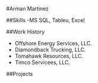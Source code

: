 #Arman Martinez

##Skills
-MS SQL, Tableu, Excel

##Work History
- Offshore Energy Services, LLC.
- Diamondback Trucking, LLC.
- Tomahawk Resources, LLC.
- Timco Servicees, LLC.

##Projects
